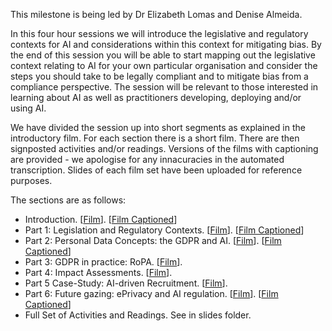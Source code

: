 This milestone is being led by Dr Elizabeth Lomas and Denise Almeida. 

In this four hour sessions we will introduce the legislative and regulatory contexts for AI and considerations within this context for mitigating bias. By the end of this session you will be able to start mapping out the legislative context relating to AI for your own particular organisation and consider the steps you should take to be legally compliant and to mitigate bias from a compliance perspective. The session will be relevant to those interested in learning about AI as well as practitioners developing, deploying and/or using AI.

We have divided the session up into short segments as explained in the introductory film. For each section there is a short film. There are then signposted activities and/or readings. Versions of the films with captioning are provided - we apologise for any innacuracies in the automated transcription. Slides of each film set have been uploaded for reference purposes. 

The sections are as follows:

- Introduction. [[Film](https://www.youtube.com/watch?v=GPs_o7FR_Uo&feature=youtu.be)]. [[Film Captioned](https://youtu.be/_7JsnpHtPhg)]
- Part 1: Legislation and Regulatory Contexts. [[Film](https://youtu.be/EzJCyp3uMrA)]. [[Film Captioned](https://youtu.be/fby9Bngrez0)]
- Part 2: Personal Data Concepts: the GDPR and AI. [[Film](https://youtu.be/mATvrM2Dscs)]. [[Film Captioned](https://youtu.be/J5hfcFKIjOM)]
- Part 3: GDPR in practice: RoPA. [[Film](https://youtu.be/HFt80ZSDXjI)].
- Part 4: Impact Assessments. [[Film](https://youtu.be/NeGFfBovDEE)].
- Part 5 Case-Study: AI-driven Recruitment. [[Film](https://youtu.be/pgvlhzWckng)].
- Part 6: Future gazing: ePrivacy and AI regulation. [[Film](https://youtu.be/jxJNKF3TLSo)]. [[Film Captioned](https://youtu.be/e07Tf7lRXTw)]
- Full Set of Activities and Readings. See in slides folder.

